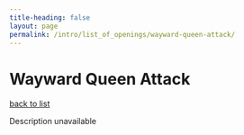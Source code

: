 ```yaml
---
title-heading: false
layout: page
permalink: /intro/list_of_openings/wayward-queen-attack/
---
```


# Wayward Queen Attack

[back to list](../../list_of_openings)

Description unavailable
